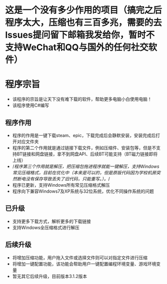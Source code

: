 # 这是一个没有多少作用的项目（搞完之后程序太大，压缩也有三百多兆，需要的去lssues提问留下邮箱我发给你，暂时不支持WeChat和QQ与国外的任何社交软件）

# 程序宗旨
  - 该程序的宗旨是让天下没有难下载的软件，帮助更多电脑小白使用电脑！
  - 该程序使用C#编写

## 程序作用
  - 程序的作用是一键下载steam、epic，下载完成后会静默安装，安装完成后打开对应文件夹
  - 程序的第二个作用就是通过链接下载文件，例如压缩件、安装包等，但是不支持BT链接和网盘链接，拿不到网盘API、后续BT可能支持（BT磁力链接即将上线）
  - /*程序第三个作用就是解压，把压缩包拖进程序就能一键解压，支持Windows常见压缩格式，目前在优化中（本来是可以的，但是原版代码因为学校机房突然断电没有保存导致丢失了旧代码，只能重写。）。*/
  - 程序已更新，支持Windows所有常见压缩格式解压
  - 程序向下兼容Windows7及XP系统与32位系统，优化不同操作系统的问题

## 已升级
  - 支持更多下载方式，解析更多的下载链接
  - 支持Windows全压缩格式进行解压
  
## 后续升级
  - 将增加压缩功能，用户拖入文件或选择文件则可以对指定文件进行压缩
  - 将增加一键配置功能，该功能会帮助用户一键配置编程环境变量、游戏环境变量
  - 暂无其它后续升级，目前版本3.1.2版本
